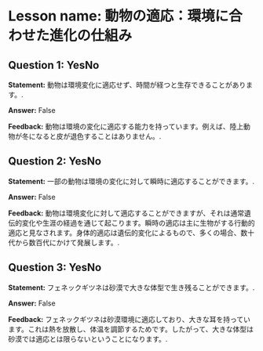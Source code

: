 # Lesson name: 動物の適応：環境に合わせた進化の仕組み

## Question 1: YesNo

**Statement:** 動物は環境変化に適応せず、時間が経つと生存できることがあります。.

**Answer:** False

**Feedback:**
動物は環境の変化に適応する能力を持っています。例えば、陸上動物が冬になると皮が退色することはありません。.


## Question 2: YesNo

**Statement:** 一部の動物は環境の変化に対して瞬時に適応することができます。.

**Answer:** False

**Feedback:**
動物は環境変化に対して適応することができますが、それは通常遺伝的変化や生涯の経過を通じて起こります。瞬時の適応は主に生物がする行動的適応と見なされます。身体的適応は遺伝的変化によるもので、多くの場合、数十代から数百代にかけて発展します。.


## Question 3: YesNo

**Statement:** フェネックギツネは砂漠で大きな体型で生き残ることができます。.

**Answer:** False

**Feedback:**
フェネックギツネは砂漠環境に適応しており、大きな耳を持っています。これは熱を放散し、体温を調節するためです。したがって、大きな体型は砂漠では適応とは限らないということになります。.

